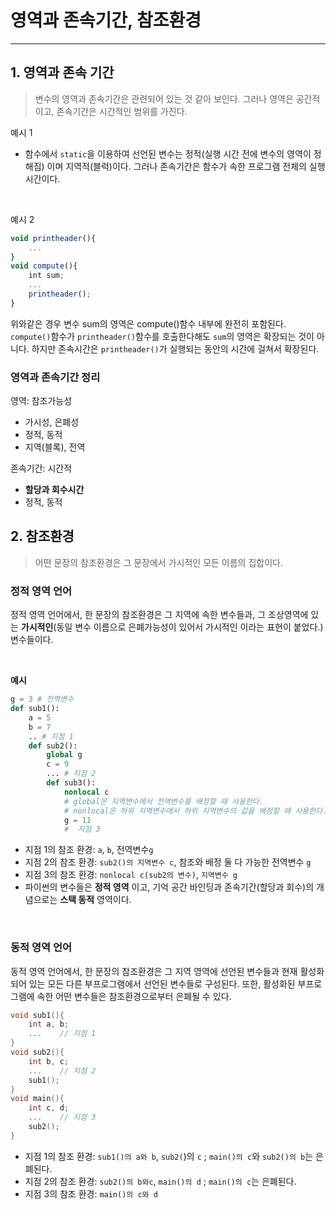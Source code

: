 # 영역과 존속기간, 참조환경
---
## 1. 영역과 존속 기간
> 변수의 영역과 존속기간은 관련되어 있는 것 같아 보인다. 그러나 영역은 공간적이고, 존속기간은 시간적인 범위를 가진다.

예시 1
* 함수에서 `static`을 이용하여 선언된 변수는 정적(실행 시간 전에 변수의 영역이 정해짐) 이며 지역적(블럭)이다. 그러나 존속기간은 함수가 속한 프로그램 전체의 실행 시간이다.
  
  <br>

예시 2
``` js
void printheader(){
    ...
}
void compute(){
    int sum;
    ...
    printheader();
}
```
 위와같은 경우 변수 sum의 영역은 compute()함수 내부에 완전히 포함된다. `compute()`함수가 `printheader()`함수를 호출한다해도 `sum`의 영역은 확장되는 것이 아니다. 하지만 존속시간은 `printheader()`가 실행되는 동안의 시간에 걸쳐서 확장된다.

### 영역과 존속기간 정리
영역: 참조가능성
* 가시성, 은폐성
* 정적, 동적
* 지역(블록), 전역

존속기간: 시간적
* __할당과 회수시간__
* 정적, 동적


## 2. 참조환경
> 어떤 문장의 참조환경은 그 문장에서 가시적인 모든 이름의 집합이다. 

### 정적 영역 언어
정적 영역 언어에서, 한 문장의 참조환경은 그 지역에 속한 변수들과, 그 조상영역에 있는 __가시적인__(동일 변수 이름으로 은폐가능성이 있어서 가시적인 이라는 표현이 붙었다.) 변수들이다.  

<br>

__예시__
```python
g = 3 # 전역변수
def sub1():
    a = 5
    b = 7
    .. # 지점 1
    def sub2():
        global g
        c = 9
        ... # 지점 2
        def sub3():
            nonlocal c 
            # global은 지역변수에서 전역변수를 배정할 때 사용한다.
            # nonlocal은 하위 지역변수에서 하위 지역변수의 값을 배정할 때 사용한다. 
            g = 11
            #  지점 3
```
* 지점 1의 참조 환경: `a`, `b`, 전역변수`g`
* 지점 2의 참조 환경: `sub2()의 지역변수 c`, 참조와 배정 둘 다 가능한 전역변수 `g` 
* 지점 3의 참조 환경: `nonlocal c(sub2의 변수)`, `지역변수 g`
* 파이썬의 변수들은 __정적 영역__ 이고, 기억 공간 바인딩과 존속기간(할당과 회수)의 개념으로는 __스택 동적__ 영역이다.

<br>

### 동적 영역 언어
동적 영역 언어에서, 한 문장의 참조환경은 그 지역 영역에 선언된 변수들과 현재 활성화되어 있는 모든 다른 부프로그램에서 선언된 변수들로 구성된다. 또한, 활성화된 부프로그램에 속한 어떤 변수들은 참조환경으로부터 은폐될 수 있다.

```c
void sub1(){
    int a, b;
    ...    // 지점 1
}
void sub2(){
    int b, c;
    ...    // 지점 2
    sub1();
}
void main(){
    int c, d;
    ...    // 지점 3
    sub2();
}
```
* 지점 1의 참조 환경: `sub1()의 a와 b`, `sub2(`)의 `c` ; `main()의 c`와 `sub2()의 b`는 은폐된다.
* 지점 2의 참조 환경: `sub2()의 b와c`, `main()의 d` ; `main()의 c`는 은폐된다.
* 지점 3의 참조 환경: `main()의 c와 d`